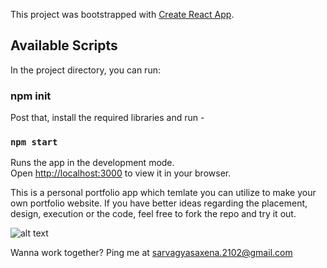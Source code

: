 This project was bootstrapped with [Create React App](https://github.com/facebook/create-react-app).

## Available Scripts

In the project directory, you can run:

### npm init

Post that, install the required libraries and run - 

### `npm start`

Runs the app in the development mode.\
Open [http://localhost:3000](http://localhost:3000) to view it in your browser.

This is a personal portfolio app which temlate you can utilize to make your own portfolio website.
If you have better ideas regarding the placement, design, execution or the code, feel free to fork the repo and try it out.

![alt text]([http://url/to/img.png](https://github.com/serverf21/Personal-Portfolio/tree/main/src/assets/demo/1.jpg))


Wanna work together? Ping me at
sarvagyasaxena.2102@gmail.com
